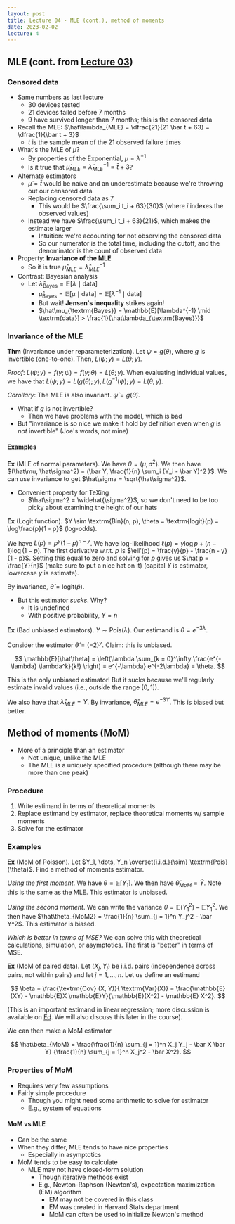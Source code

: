 ```yaml
---
layout: post
title: Lecture 04 - MLE (cont.), method of moments
date: 2023-02-02
lecture: 4
---
```

## MLE (cont. from [Lecture 03](lct03-mle.md))
### Censored data 
- Same numbers as last lecture
	- 30 devices tested
	- 21 devices failed before 7 months
	- 9 have survived longer than 7 months; this is the censored data
- Recall the MLE: $\hat\lambda_{MLE} = \dfrac{21}{21 \bar t + 63} = \dfrac{1}{\bar t + 3}$ 
	- $\bar t$ is the sample mean of the 21 observed failure times
- What's the MLE of $\mu$?
	- By properties of the Exponential, $\mu = \lambda^{-1}$
	- Is it true that $\hat\mu_{MLE} = \hat\lambda_{MLE}^{-1} = \bar t + 3$?
- Alternate estimators
	- $\hat\mu = \bar t$ would be naïve and an underestimate because we're throwing out our censored data
	- Replacing censored data as 7
		- This would be $\frac{\sum_i t_i + 63}{30}$ (where $i$ indexes the observed values)
	- Instead we have $\frac{\sum_i t_i + 63}{21}$, which makes the estimate larger
		- Intuition: we're accounting for not observing the censored data
		- So our numerator is the total time, including the cutoff, and the denominator is the count of observed data
- Property: **Invariance of the MLE**
	- So it is true $\hat\mu_{MLE} = \hat\lambda_{MLE}^{-1}$
- Contrast: Bayesian analysis
	- Let $\hat\lambda_{\textrm{Bayes}} = \mathbb{E}[\lambda \mid \textrm{data}]$
		- $\hat\mu_{\textrm{Bayes}} = \mathbb{E}[\mu \mid \textrm{data}] = \mathbb{E}[\lambda^{-1} \mid \textrm{data}]$
		- But wait! **Jensen's inequality** strikes again!
		- $\hat\mu_{\textrm{Bayes}} = \mathbb{E}[\lambda^{-1} \mid \textrm{data}] > \frac{1}{\hat\lambda_{\textrm{Bayes}}}$

### Invariance of the MLE
**Thm** (Invariance under reparameterization). Let $\psi = g(\theta)$, where $g$ is invertible (one-to-one). Then, $L(\psi; y) = L(\theta; y)$. 

*Proof*: $L(\psi; y) = f(y; \psi) = f(y; \theta) = L(\theta; y)$. When evaluating individual values, we have that $L(\psi; y) = L(g(\theta); y), L(g^{-1}(\psi); y) = L(\theta; y)$. 

*Corollary*: The MLE is also invariant. $\hat\psi = g(\hat\theta)$. 

- What if $g$ is not invertible?
	- Then we have problems with the model, which is bad
- But "invariance is so nice we make it hold by definition even when $g$ is *not* invertible" (Joe's words, not mine)

#### Examples
**Ex** (MLE of normal parameters). We have $\theta = (\mu, \sigma^2)$. We then have $(\hat\mu, \hat\sigma^2) = (\bar Y, \frac{1}{n} \sum_i (Y_i - \bar Y)^2 )$. We can use invariance to get $\hat\sigma = \sqrt{\hat\sigma^2}$. 

- Convenient property for TeXing
	- $\hat\sigma^2 = \widehat{\sigma^2}$, so we don't need to be too picky about examining the height of our hats

**Ex** (Logit function). $Y \sim \textrm{Bin}(n, p), \theta = \textrm{logit}(p) = \log\frac{p}{1 - p}$ (log-odds). 

We have $L(p) =  p^y (1 - p)^{n - y}$. We have log-likelihood $\ell(p) = y \log p + (n - 1) \log(1 - p)$. The first derivative w.r.t. $p$ is $\ell'(p) = \frac{y}{p} - \frac{n - y}{1 - p}$. Setting this equal to zero and solving for $p$ gives us $\hat p = \frac{Y}{n}$ (make sure to put a nice hat on it) (capital $Y$ is estimator, lowercase $y$ is estimate). 

By invariance, $\hat\theta = \textrm{logit}(\hat p)$. 

- But this estimator *sucks*. Why?
	- It is undefined
	- With positive probability, $Y = n$

**Ex** (Bad unbiased estimators). $Y \sim \textrm{Pois}(\lambda)$. Our estimand is $\theta = e^{-3 \lambda}$. 

Consider the estimator $\hat\theta = (-2)^y$. Claim: this is unbiased. 

$$
\mathbb{E}[\hat\theta] = \left(\lambda \sum_{k = 0}^\infty \frac{e^{-\lambda} \lambda^k}{k!} \right) = e^{-\lambda} e^{-2\lambda} = \theta.
$$

This is the only unbiased estimator! But it sucks because we'll regularly estimate invalid values (i.e., outside the range $[0, 1]$). 

We also have that $\hat\lambda_{MLE} = Y$. By invariance, $\hat\theta_{MLE} = e^{-3 Y}$. This is biased but better. 

## Method of moments (MoM)
- More of a principle than an estimator
	- Not unique, unlike the MLE
	- The MLE is a uniquely specified procedure (although there may be more than one peak)

### Procedure
1. Write estimand in terms of theoretical moments
2. Replace estimand by estimator, replace theoretical moments w/ sample moments
3. Solve for the estimator

### Examples
**Ex** (MoM of Poisson). Let $Y_1, \dots, Y_n \overset{i.i.d.}{\sim} \textrm{Pois}(\theta)$. Find a method of moments estimator. 

*Using the first moment*. We have $\theta = \mathbb{E}[Y_1]$. We then have $\hat\theta_{MoM} = \bar Y$. Note this is the same as the MLE. This estimator is unbiased.

*Using the second moment*. We can write the variance $\theta = \mathbb{E}(Y_1^2) - \mathbb{E}Y_1^2$. We then have $\hat\theta_{MoM2} = \frac{1}{n} \sum_{j = 1}^n Y_j^2 - \bar Y^2$. This estimator is biased.

*Which is better in terms of MSE?* We can solve this with theoretical calculations, simulation, or asymptotics. The first is "better" in terms of MSE. 

**Ex** (MoM of paired data). Let $(X_j, Y_j)$ be i.i.d. pairs (independence across pairs, not within pairs) and let $j = 1, \dots, n$. Let us define an estimand

$$
\beta = \frac{\textrm{Cov} (X, Y)}{ \textrm{Var}(X)} = \frac{\mathbb{E}(XY) - \mathbb{E}X \mathbb{E}Y}{\mathbb{E}(X^2) - \mathbb{E} X^2}.
$$

(This is an important estimand in linear regression; more discussion is available on [Ed](https://edstem.org/us/courses/32950/discussion/2462886). We will also discuss this later in the course). 

We can then make a MoM estimator

$$
\hat\beta_{MoM} = 
\frac{\frac{1}{n} \sum_{j = 1}^n X_j Y_j - \bar X \bar Y}
{\frac{1}{n} \sum_{j = 1}^n X_j^2 - \bar X^2}.
$$

### Properties of MoM
- Requires very few assumptions
- Fairly simple procedure
	- Though you might need some arithmetic to solve for estimator
	- E.g., system of equations

#### MoM vs MLE
- Can be the same
- When they differ, MLE tends to have nice properties
	- Especially in asymptotics
- MoM tends to be easy to calculate
	- MLE may not have closed-form solution
		- Though iterative methods exist
		- E.g., Newton-Raphson (Newton's), expectation maximization (EM) algorithm
			- EM may not be covered in this class
			- EM was created in Harvard Stats department
			- MoM can often be used to initialize Newton's method